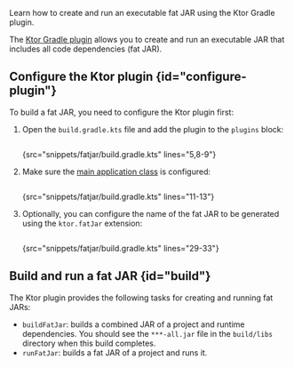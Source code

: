 [//]: # (title: Creating fat JARs using the Ktor Gradle plugin)

<microformat>
<var name="example_name" value="fatjar"/>
<include src="lib.xml" include-id="download_example"/>
</microformat>

<excerpt>Learn how to create and run an executable fat JAR using the Ktor Gradle plugin.</excerpt>

The [Ktor Gradle plugin](https://github.com/ktorio/ktor-build-plugins) allows you to create and run an executable JAR that includes all code dependencies (fat JAR).

## Configure the Ktor plugin {id="configure-plugin"}
To build a fat JAR, you need to configure the Ktor plugin first:
1. Open the `build.gradle.kts` file and add the plugin to the `plugins` block:
   ```kotlin
   ```
   {src="snippets/fatjar/build.gradle.kts" lines="5,8-9"}

2. Make sure the [main application class](server-dependencies.xml#create-entry-point) is configured:
   ```kotlin
   ```
   {src="snippets/fatjar/build.gradle.kts" lines="11-13"}

3. Optionally, you can  configure the name of the fat JAR to be generated using the `ktor.fatJar` extension:
   ```kotlin
   ```
   {src="snippets/fatjar/build.gradle.kts" lines="29-33"}


## Build and run a fat JAR {id="build"}

The Ktor plugin provides the following tasks for creating and running fat JARs:
- `buildFatJar`: builds a combined JAR of a project and runtime dependencies. You should see the `***-all.jar` file in the `build/libs` directory when this build completes.
- `runFatJar`: builds a fat JAR of a project and runs it.
